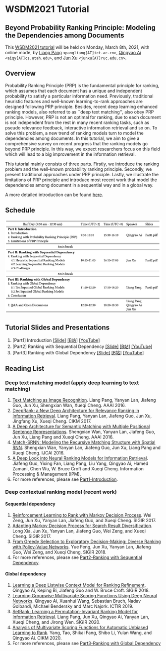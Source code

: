 # WSDM2021 Tutorial
<h2> Beyond Probability Ranking Principle: Modeling the Dependencies among Documents </h2>

This [WSDM2021 tutorial](http://www.wsdm-conference.org/2021/tutorials.php#4) will be held on Monday, March 8th, 2021, with online mode, by [Liang Pang](http://www.bigdatalab.ac.cn/~pangliang/) `<pangliang[AT]ict.ac.cn>`, [Qingyao Ai](http://ir.aiqingyao.org/) `<aiqy[AT]cs.utah.edu>`, and [Jun Xu](http://ai.ruc.edu.cn/academicfaculty/20191112002.html) `<junxu[AT]ruc.edu.cn>`. 

## Overview
Probability Ranking Principle (PRP) is the fundamental principle for ranking, which assumes that each document has a unique and independent probability to satisfy a particular information need. Previously, traditional heuristic features and well-known learning-to-rank approaches are designed following PRP principle. Besides, recent deep learning enhanced ranking models, also referred to as ``deep text matching'', also obey PRP principle. However, PRP is not an optimal for ranking, due to each document is not independent from the rest in many recent ranking tasks, such as pseudo relevance feedback, interactive information retrieval and so on. 
To solve this problem, a new trend of ranking models turn to model the dependencies among documents. In this tutorial, we aim to give a comprehensive survey on recent progress that the ranking models go beyond PRP principle. In this way, we expect researchers focus on this field which will lead to a big improvement in the information retrieval.

This tutorial mainly consists of three parts. Firstly, we introduce the ranking problem and the well-known probability ranking principle. Secondly, we present traditional approaches under PRP principle. Lastly, we illustrate the limitations of PRP principle and introduce most recent work that model the dependencies among document in a sequential way and in a global way.

A more detailed introduction can be found [here](docs/wsdm2021-tutorial.pdf).

## Schedule

![schedule](docs/schedule.png)

## Tutorial Slides and Presentations

1. [Part1] Introduction [[Slide]](slides/Part1-Introduction.pdf) [[B站]](https://www.bilibili.com/video/BV1eV411Y7w1/) [[YouTube]](https://youtu.be/TKKJR9-Pwf4)
1. [Part2] Ranking with Sequential Dependency [[Slide]](slides/Part2-Sequensial%20Dependency.pdf) [[B站]](https://www.bilibili.com/video/BV1t5411K76U/) [[YouTube]](https://youtu.be/Rp9st_vloqs)
1. [Part3] Ranking with Global Dependency [[Slide]](slides/Part3-Global%20Dependency.pdf) [[B站]](https://www.bilibili.com/video/BV14Z4y1P7P4/) [[YouTube]](https://youtu.be/pg85YfattKI)

## Reading List

### Deep text matching model (apply deep learning to text matching)
1. [Text Matching as Image Recognition](https://arxiv.org/pdf/1602.06359). Liang Pang, Yanyan Lan, Jiafeng Guo, Jun Xu, Shengxian Wan, Xueqi Cheng. AAAI 2016.
1. [DeepRank: a New Deep Architecture for Relevance Ranking in Information Retrieval](https://arxiv.org/pdf/1710.05649). Liang Pang, Yanyan Lan, Jiafeng Guo, Jun Xu, Jingfang Xu, Xueqi Cheng. CIKM 2017.
1. [A Deep Architecture for Semantic Matching with Multiple Positional Sentence Representations](https://arxiv.org/pdf/1511.08277). Shengxian Wan, Yanyan Lan, Jiafeng Guo, Jun Xu, Liang Pang and Xueqi Cheng. AAAI 2016.
1. [Match-SRNN: Modeling the Recursive Matching Structure with Spatial RNN](https://arxiv.org/pdf/1604.04378). Shengxian Wan, Yanyan Lan, Jiafeng Guo, Jun Xu, Liang Pang and Xueqi Cheng. IJCAI 2016.
1. [A Deep Look into Neural Ranking Models for Information Retrieval](https://doi.org/10.1016/j.ipm.2019.102067). Jiafeng Guo, Yixing Fan, Liang Pang, Liu Yang, Qingyao Ai, Hamed Zamani, Chen Wu, W. Bruce Croft and Xueqi Cheng. Information Processing & Management (IPM).
1. For more references, please see [Part1-Introduction](slides/Part1-Introduction.pdf).

### Deep contextual ranking model (recent work)
#### Sequential dependency
1. [Reinforcement Learning to Rank with Markov Decision Process](https://dl.acm.org/doi/10.1145/3077136.3080685). Wei Zeng, Jun Xu, Yanyan Lan, Jiafeng Guo, and Xueqi Cheng. SIGIR 2017.
1. [Adapting Markov Decision Process for Search Result Diversification](https://dl.acm.org/doi/10.1145/3077136.3080775). Long Xia, Jun Xu, Yanyan Lan, Jiafeng Guo, Wei Zeng, and Xueqi Cheng. SIGIR 2017.
1. [From Greedy Selection to Exploratory Decision-Making: Diverse Ranking with Policy-Value Networks](https://dl.acm.org/doi/10.1145/3209978.3209979). Yue Feng, Jun Xu, Yanyan Lan, Jiafeng Guo, Wei Zeng, and Xueqi Cheng. SIGIR 2018.
1. For more references, please see [Part2-Ranking with Sequential Dependency](slides/Part2-Sequensial%20Dependency.pdf).
#### Global dependency
1. [Learning a Deep Listwise Context Model for Ranking Refinement](https://arxiv.org/pdf/1804.05936.pdf). Qingyao Ai, Keping Bi, Jiafeng Guo and W. Bruce Croft. SIGIR 2018.
1. [Learning Groupwise Multivariate Scoring Functions Using Deep Neural Networks](https://arxiv.org/abs/1811.04415). Qingyao Ai, Xuanhui Wang, Sebastian Bruch, Nadav Golbandi, Michael Bendersky and Marc Najork. ICTIR 2019.
1. [SetRank: Learning a Permutation-Invariant Ranking Model for Information Retrieval](https://arxiv.org/pdf/1912.05891). Liang Pang, Jun Xu, Qingyao Ai, Yanyan Lan, Xueqi Cheng, and Jirong Wen. SIGIR 2020.
1. [Analysis of Multivariate Scoring Functions for Automatic Unbiased Learning to Rank](https://arxiv.org/abs/2008.09061v1). Yang, Tao, Shikai Fang, Shibo Li, Yulan Wang, and Qingyao Ai. CIKM 2020.
1. For more references, please see [Part3-Ranking with Global Dependency](slides/Part3-Global%20Dependency.pdf)



